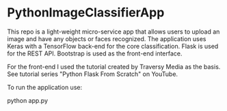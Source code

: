 # PythonImageClassifierApp

This repo is a light-weight micro-service app that allows users to upload an image and have any objects or faces recognized. The application uses Keras with a TensorFlow back-end for the core classification. Flask is used for the REST API. Bootstrap is used as the front-end interface.

For the front-end I used the tutorial created by Traversy Media as the basis. See tutorial series "Python Flask From Scratch" on YouTube.

To run the application use:

python app.py
